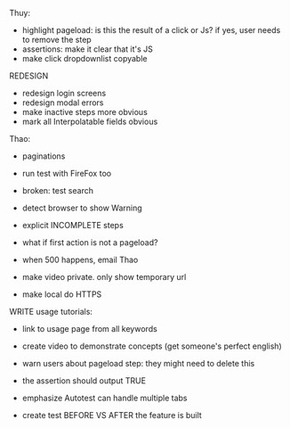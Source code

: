 Thuy:
- highlight pageload: is this the result of a click or Js? if yes, user needs to remove the step
- assertions: make it clear that it's JS
- make click dropdownlist copyable



REDESIGN
- redesign login screens
- redesign modal errors
- make inactive steps more obvious
- mark all Interpolatable fields obvious



Thao:
- paginations
- run test with FireFox too
- broken: test search
- detect browser to show Warning
- explicit INCOMPLETE steps

- what if first action is not a pageload?
- when 500 happens, email Thao
- make video private. only show temporary url
- make local do HTTPS



WRITE usage tutorials:
- link to usage page from all keywords
- create video to demonstrate concepts (get someone's perfect english)
- warn users about pageload step: they might need to delete this
- the assertion should output TRUE
- emphasize Autotest can handle multiple tabs

- create test BEFORE VS AFTER the feature is built

